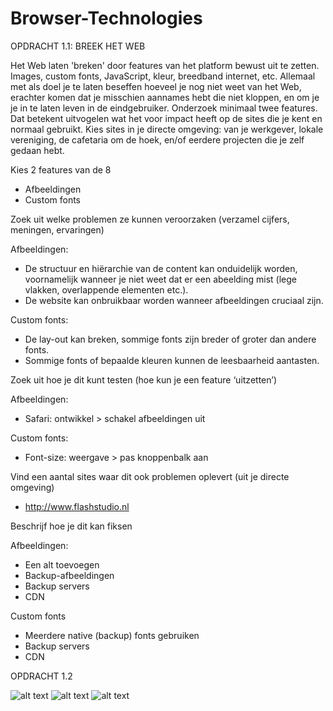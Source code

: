 # Browser-Technologies

OPDRACHT 1.1: BREEK HET WEB

Het Web laten 'breken' door features van het platform bewust uit te zetten. Images, custom fonts, JavaScript, kleur, breedband internet, etc. Allemaal met als doel je te laten beseffen hoeveel je nog niet weet van het Web, erachter komen dat je misschien aannames hebt die niet kloppen, en om je je in te laten leven in de eindgebruiker.
Onderzoek minimaal twee features. Dat betekent uitvogelen wat het voor impact heeft op de sites die je kent en normaal gebruikt. Kies sites in je directe omgeving: van je werkgever, lokale vereniging, de cafetaria om de hoek, en/of eerdere projecten die je zelf gedaan hebt.

Kies 2 features van de 8
- Afbeeldingen
- Custom fonts

Zoek uit welke problemen ze kunnen veroorzaken (verzamel cijfers, meningen, ervaringen)

Afbeeldingen: 
- De structuur en hiërarchie van de content kan onduidelijk worden, voornamelijk wanneer je niet weet dat er een abeelding mist (lege vlakken, overlappende elementen etc.).
- De website kan onbruikbaar worden wanneer afbeeldingen cruciaal zijn.

Custom fonts:
- De lay-out kan breken, sommige fonts zijn breder of groter dan andere fonts.
- Sommige fonts of bepaalde kleuren kunnen de leesbaarheid aantasten.

Zoek uit hoe je dit kunt testen (hoe kun je een feature ‘uitzetten’)

Afbeeldingen:
- Safari: ontwikkel > schakel afbeeldingen uit

Custom fonts:
- Font-size: weergave > pas knoppenbalk aan

Vind een aantal sites waar dit ook problemen oplevert (uit je directe omgeving)
- http://www.flashstudio.nl

Beschrijf hoe je dit kan fiksen

Afbeeldingen:
- Een alt toevoegen
- Backup-afbeeldingen
- Backup servers
- CDN

Custom fonts
- Meerdere native (backup) fonts gebruiken
- Backup servers
- CDN


OPDRACHT 1.2

![alt text](app/static/img/IMG_0285.png)
![alt text](app/static/img/IMG_0286.png)
![alt text](app/static/img/IMG_0287.png)
